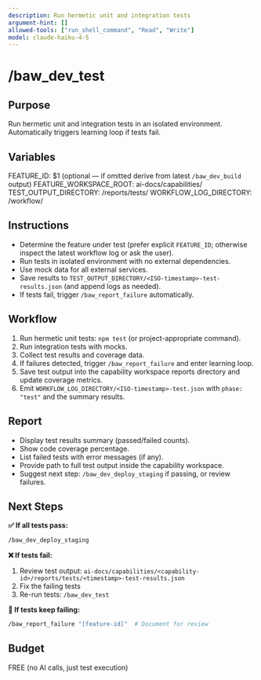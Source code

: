 ```yaml
---
description: Run hermetic unit and integration tests
argument-hint: []
allowed-tools: ["run_shell_command", "Read", "Write"]
model: claude-haiku-4-5
---
```


# /baw_dev_test

## Purpose
Run hermetic unit and integration tests in an isolated environment. Automatically triggers learning loop if tests fail.

## Variables
FEATURE_ID: $1 (optional — if omitted derive from latest `/baw_dev_build` output)
FEATURE_WORKSPACE_ROOT: ai-docs/capabilities/
TEST_OUTPUT_DIRECTORY: <feature-workspace>/reports/tests/
WORKFLOW_LOG_DIRECTORY: <feature-workspace>/workflow/

## Instructions
- Determine the feature under test (prefer explicit `FEATURE_ID`; otherwise inspect the latest workflow log or ask the user).
- Run tests in isolated environment with no external dependencies.
- Use mock data for all external services.
- Save results to `TEST_OUTPUT_DIRECTORY/<ISO-timestamp>-test-results.json` (and append logs as needed).
- If tests fail, trigger `/baw_report_failure` automatically.

## Workflow
1. Run hermetic unit tests: `npm test` (or project-appropriate command).
2. Run integration tests with mocks.
3. Collect test results and coverage data.
4. If failures detected, trigger `/baw_report_failure` and enter learning loop.
5. Save test output into the capability workspace reports directory and update coverage metrics.
6. Emit `WORKFLOW_LOG_DIRECTORY/<ISO-timestamp>-test.json` with `phase: "test"` and the summary results.

## Report
- Display test results summary (passed/failed counts).
- Show code coverage percentage.
- List failed tests with error messages (if any).
- Provide path to full test output inside the capability workspace.
- Suggest next step: `/baw_dev_deploy_staging` if passing, or review failures.

## Next Steps

**✅ If all tests pass:**
```bash
/baw_dev_deploy_staging
```

**❌ If tests fail:**
1. Review test output: `ai-docs/capabilities/<capability-id>/reports/tests/<timestamp>-test-results.json`
2. Fix the failing tests
3. Re-run tests: `/baw_dev_test`

**🔴 If tests keep failing:**
```bash
/baw_report_failure "[feature-id]"  # Document for review
```

## Budget
FREE (no AI calls, just test execution)
